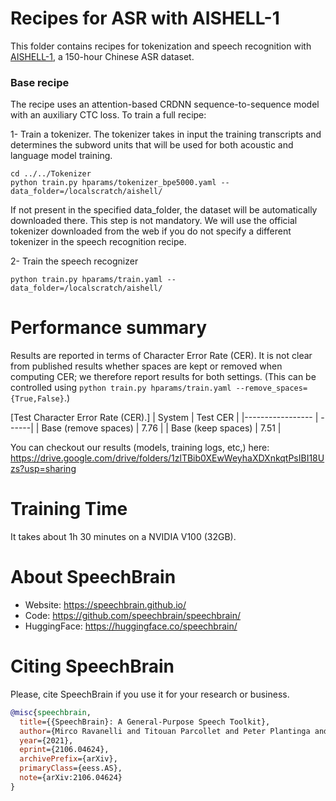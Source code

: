 # Recipes for ASR with AISHELL-1
This folder contains recipes for tokenization and speech recognition with [AISHELL-1](https://www.openslr.org/33/), a 150-hour Chinese ASR dataset.

### Base recipe
The recipe uses an attention-based CRDNN sequence-to-sequence model with an auxiliary CTC loss.
To train a full recipe:

1- Train a tokenizer. The tokenizer takes in input the training transcripts and determines the subword units that will be used for both acoustic and language model training.

```
cd ../../Tokenizer
python train.py hparams/tokenizer_bpe5000.yaml --data_folder=/localscratch/aishell/
```
If not present in the specified data_folder, the dataset will be automatically downloaded there.
This step is not mandatory. We will use the official tokenizer downloaded from the web if you do not
specify a different tokenizer in the speech recognition recipe.

2- Train the speech recognizer
```
python train.py hparams/train.yaml --data_folder=/localscratch/aishell/
```

# Performance summary
Results are reported in terms of Character Error Rate (CER). It is not clear from published results whether spaces are kept or removed when computing CER; we therefore report results for both settings. (This can be controlled using `python train.py hparams/train.yaml --remove_spaces={True,False}`.)

[Test Character Error Rate (CER).]
| System | Test CER |
|----------------- | ------|
| Base (remove spaces) | 7.76 |
| Base (keep spaces) | 7.51 |

You can checkout our results (models, training logs, etc,) here:
https://drive.google.com/drive/folders/1zlTBib0XEwWeyhaXDXnkqtPsIBI18Uzs?usp=sharing

# Training Time
It takes about 1h 30 minutes on a NVIDIA V100 (32GB).

# **About SpeechBrain**
- Website: https://speechbrain.github.io/
- Code: https://github.com/speechbrain/speechbrain/
- HuggingFace: https://huggingface.co/speechbrain/


# **Citing SpeechBrain**
Please, cite SpeechBrain if you use it for your research or business.

```bibtex
@misc{speechbrain,
  title={{SpeechBrain}: A General-Purpose Speech Toolkit},
  author={Mirco Ravanelli and Titouan Parcollet and Peter Plantinga and Aku Rouhe and Samuele Cornell and Loren Lugosch and Cem Subakan and Nauman Dawalatabad and Abdelwahab Heba and Jianyuan Zhong and Ju-Chieh Chou and Sung-Lin Yeh and Szu-Wei Fu and Chien-Feng Liao and Elena Rastorgueva and François Grondin and William Aris and Hwidong Na and Yan Gao and Renato De Mori and Yoshua Bengio},
  year={2021},
  eprint={2106.04624},
  archivePrefix={arXiv},
  primaryClass={eess.AS},
  note={arXiv:2106.04624}
}
```